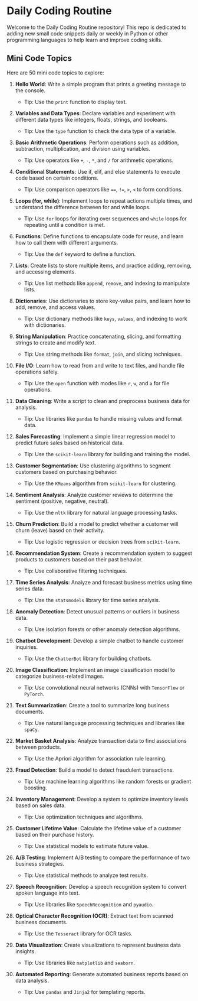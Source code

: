 # Daily Coding Routine

Welcome to the Daily Coding Routine repository! This repo is dedicated to adding new small code snippets daily or weekly in Python or other programming languages to help learn and improve coding skills.

## Mini Code Topics

Here are 50 mini code topics to explore:

1. **Hello World**: Write a simple program that prints a greeting message to the console.
    - Tip: Use the `print` function to display text.
2. **Variables and Data Types**: Declare variables and experiment with different data types like integers, floats, strings, and booleans.
    - Tip: Use the `type` function to check the data type of a variable.
3. **Basic Arithmetic Operations**: Perform operations such as addition, subtraction, multiplication, and division using variables.
    - Tip: Use operators like `+`, `-`, `*`, and `/` for arithmetic operations.
4. **Conditional Statements**: Use if, elif, and else statements to execute code based on certain conditions.
    - Tip: Use comparison operators like `==`, `!=`, `>`, `<` to form conditions.
5. **Loops (for, while)**: Implement loops to repeat actions multiple times, and understand the difference between for and while loops.
    - Tip: Use `for` loops for iterating over sequences and `while` loops for repeating until a condition is met.
6. **Functions**: Define functions to encapsulate code for reuse, and learn how to call them with different arguments.
    - Tip: Use the `def` keyword to define a function.
7. **Lists**: Create lists to store multiple items, and practice adding, removing, and accessing elements.
    - Tip: Use list methods like `append`, `remove`, and indexing to manipulate lists.
8. **Dictionaries**: Use dictionaries to store key-value pairs, and learn how to add, remove, and access values.
    - Tip: Use dictionary methods like `keys`, `values`, and indexing to work with dictionaries.
9. **String Manipulation**: Practice concatenating, slicing, and formatting strings to create and modify text.
    - Tip: Use string methods like `format`, `join`, and slicing techniques.
10. **File I/O**: Learn how to read from and write to text files, and handle file operations safely.
    - Tip: Use the `open` function with modes like `r`, `w`, and `a` for file operations.

11. **Data Cleaning**: Write a script to clean and preprocess business data for analysis.
    - Tip: Use libraries like `pandas` to handle missing values and format data.
12. **Sales Forecasting**: Implement a simple linear regression model to predict future sales based on historical data.
    - Tip: Use the `scikit-learn` library for building and training the model.
13. **Customer Segmentation**: Use clustering algorithms to segment customers based on purchasing behavior.
    - Tip: Use the `KMeans` algorithm from `scikit-learn` for clustering.
14. **Sentiment Analysis**: Analyze customer reviews to determine the sentiment (positive, negative, neutral).
    - Tip: Use the `nltk` library for natural language processing tasks.
15. **Churn Prediction**: Build a model to predict whether a customer will churn (leave) based on their activity.
    - Tip: Use logistic regression or decision trees from `scikit-learn`.
16. **Recommendation System**: Create a recommendation system to suggest products to customers based on their past behavior.
    - Tip: Use collaborative filtering techniques.
17. **Time Series Analysis**: Analyze and forecast business metrics using time series data.
    - Tip: Use the `statsmodels` library for time series analysis.
18. **Anomaly Detection**: Detect unusual patterns or outliers in business data.
    - Tip: Use isolation forests or other anomaly detection algorithms.
19. **Chatbot Development**: Develop a simple chatbot to handle customer inquiries.
    - Tip: Use the `ChatterBot` library for building chatbots.
20. **Image Classification**: Implement an image classification model to categorize business-related images.
    - Tip: Use convolutional neural networks (CNNs) with `TensorFlow` or `PyTorch`.
21. **Text Summarization**: Create a tool to summarize long business documents.
    - Tip: Use natural language processing techniques and libraries like `spaCy`.
22. **Market Basket Analysis**: Analyze transaction data to find associations between products.
    - Tip: Use the Apriori algorithm for association rule learning.
23. **Fraud Detection**: Build a model to detect fraudulent transactions.
    - Tip: Use machine learning algorithms like random forests or gradient boosting.
24. **Inventory Management**: Develop a system to optimize inventory levels based on sales data.
    - Tip: Use optimization techniques and algorithms.
25. **Customer Lifetime Value**: Calculate the lifetime value of a customer based on their purchase history.
    - Tip: Use statistical models to estimate future value.
26. **A/B Testing**: Implement A/B testing to compare the performance of two business strategies.
    - Tip: Use statistical methods to analyze test results.
27. **Speech Recognition**: Develop a speech recognition system to convert spoken language into text.
    - Tip: Use libraries like `SpeechRecognition` and `pyaudio`.
28. **Optical Character Recognition (OCR)**: Extract text from scanned business documents.
    - Tip: Use the `Tesseract` library for OCR tasks.
29. **Data Visualization**: Create visualizations to represent business data insights.
    - Tip: Use libraries like `matplotlib` and `seaborn`.
30. **Automated Reporting**: Generate automated business reports based on data analysis.
    - Tip: Use `pandas` and `Jinja2` for templating reports.